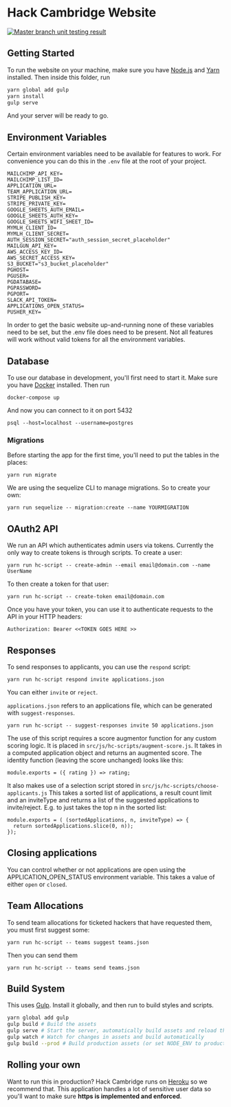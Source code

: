 # Hack Cambridge Website

[
  ![Master branch unit testing result](https://travis-ci.org/hackcambridge/hack-cambridge-website.svg?branch=master)
](https://travis-ci.org/hackcambridge/hack-cambridge-website)

## Getting Started

To run the website on your machine, make sure you have [Node.js](https://nodejs.org) and [Yarn](https://yarnpkg.com/) installed. Then inside this folder, run

```bash
yarn global add gulp
yarn install
gulp serve
```

And your server will be ready to go.

## Environment Variables

Certain environment variables need to be available for features to work. For convenience
you can do this in the `.env` file at the root of your project.

```
MAILCHIMP_API_KEY=
MAILCHIMP_LIST_ID=
APPLICATION_URL=
TEAM_APPLICATION_URL=
STRIPE_PUBLISH_KEY=
STRIPE_PRIVATE_KEY=
GOOGLE_SHEETS_AUTH_EMAIL=
GOOGLE_SHEETS_AUTH_KEY=
GOOGLE_SHEETS_WIFI_SHEET_ID=
MYMLH_CLIENT_ID=
MYMLH_CLIENT_SECRET=
AUTH_SESSION_SECRET="auth_session_secret_placeholder"
MAILGUN_API_KEY=
AWS_ACCESS_KEY_ID=
AWS_SECRET_ACCESS_KEY=
S3_BUCKET="s3_bucket_placeholder"
PGHOST=
PGUSER=
PGDATABASE=
PGPASSWORD=
PGPORT=
SLACK_API_TOKEN=
APPLICATIONS_OPEN_STATUS=
PUSHER_KEY=
```

In order to get the basic website up-and-running none of these variables need to
be set, but the .env file does need to be present. Not all features will work
without valid tokens for all the environment variables.

## Database

To use our database in development, you'll first need to start it. Make sure you have [Docker](https://www.docker.com/) installed. Then run

```
docker-compose up
```

And now you can connect to it on port 5432

```
psql --host=localhost --username=postgres
```

### Migrations

Before starting the app for the first time, you'll need to put the tables in the places:

```
yarn run migrate
```

We are using the sequelize CLI to manage migrations. So to create your own:

```
yarn run sequelize -- migration:create --name YOURMIGRATION
```

## OAuth2 API

We run an API which authenticates admin users via tokens. Currently the only way to create tokens is
through scripts. To create a user:

```
yarn run hc-script -- create-admin --email email@domain.com --name UserName
```

To then create a token for that user:

```
yarn run hc-script -- create-token email@domain.com
```

Once you have your token, you can use it to authenticate requests to the API in your HTTP headers:

```
Authorization: Bearer <<TOKEN GOES HERE >>
```

## Responses

To send responses to applicants, you can use the `respond` script:

```
yarn run hc-script respond invite applications.json
```

You can either `invite` or `reject`.

`applications.json` refers to an applications file, which can be generated with `suggest-responses`.

```
yarn run hc-script -- suggest-responses invite 50 applications.json
```

The use of this script requires a score augmentor function for any custom scoring logic. It is placed in `src/js/hc-scripts/augment-score.js`.
It takes in a computed application object and returns an augmented score. The identity function (leaving the score unchanged) looks like this:

```
module.exports = ({ rating }) => rating;
```

It also makes use of a selection script stored in `src/js/hc-scripts/choose-applicants.js`
This takes a sorted list of applications, a result count limit and an inviteType
and returns a list of the suggested applications to invite/reject.
E.g. to just takes the top n in the sorted list:

```
module.exports = ( (sortedApplications, n, inviteType) => {
  return sortedApplications.slice(0, n));
});
```

## Closing applications

You can control whether or not applications are open using the APPLICATION_OPEN_STATUS environment variable. This takes a value of either
`open` or `closed`.

## Team Allocations

To send team allocations for ticketed hackers that have requested them, you must first suggest some:

```
yarn run hc-script -- teams suggest teams.json
```

Then you can send them

```
yarn run hc-script -- teams send teams.json
```

## Build System

This uses [Gulp](http://gulpjs.org). Install it globally, and then run to build styles and scripts.

```bash
yarn global add gulp
gulp build # Build the assets
gulp serve # Start the server, automatically build assets and reload the browser when changes are made
gulp watch # Watch for changes in assets and build automatically
gulp build --prod # Build production assets (or set NODE_ENV to production)
```

## Rolling your own

Want to run this in production? Hack Cambridge runs on [Heroku](https://heroku.com) so we recommend that. This application
handles a lot of sensitive user data so you'll want to make sure **https is implemented and enforced**.
